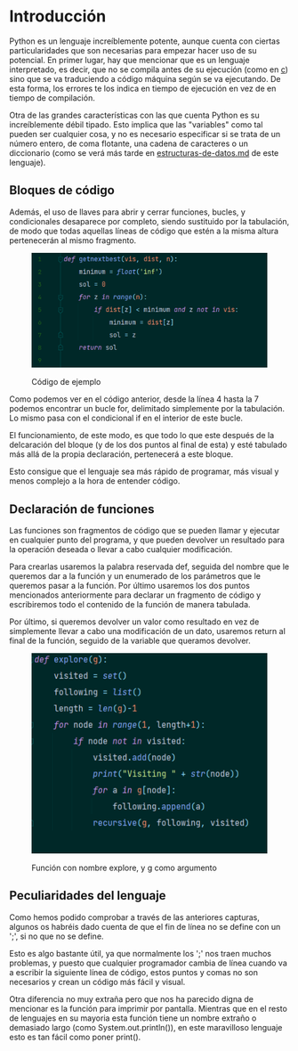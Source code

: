 # Introducción

Python es un lenguaje increíblemente potente, aunque cuenta con ciertas particularidades que son necesarias para empezar hacer uso de su potencial. En primer lugar, hay que mencionar que es un lenguaje interpretado, es decir, que no se compila antes de su ejecución (como en [c](../c/ "mention")) sino que se va traduciendo a código máquina según se va ejecutando. De esta forma, los errores te los indica en tiempo de ejecución en vez de en tiempo de compilación.

Otra de las grandes características con las que cuenta Python es su increíblemente débil tipado. Esto implica que las "variables" como tal pueden ser cualquier cosa, y no es necesario especificar si se trata de un número entero, de coma flotante, una cadena de caracteres o un diccionario (como se verá más tarde en [estructuras-de-datos.md](estructuras-de-datos.md "mention") de este lenguaje).

## Bloques de código

Además, el uso de llaves para abrir y cerrar funciones, bucles, y condicionales desaparece por completo, siendo sustituido por la tabulación, de modo que todas aquellas líneas de código que estén a la misma altura pertenecerán al mismo fragmento.

<figure><img src="../../../.gitbook/assets/image (3) (2).png" alt=""><figcaption><p>Código de ejemplo</p></figcaption></figure>

Como podemos ver en el código anterior, desde la línea 4 hasta la 7 podemos encontrar un bucle for, delimitado simplemente por la tabulación. Lo mismo pasa con el condicional if en el interior de este bucle.

El funcionamiento, de este modo, es que todo lo que este después de la delcaración del bloque (y de los dos puntos al final de esta) y esté tabulado más allá de la propia declaración, pertenecerá a este bloque.

Esto consigue que el lenguaje sea más rápido de programar, más visual y menos complejo a la hora de entender código.

## Declaración de funciones

Las funciones son fragmentos de código que se pueden llamar y ejecutar en cualquier punto del programa, y que pueden devolver un resultado para la operación deseada o llevar a cabo cualquier modificación.

Para crearlas usaremos la palabra reservada def, seguida del nombre que le queremos dar a la función y un enumerado de los parámetros que le queremos pasar a la función. Por último usaremos los dos puntos mencionados anteriormente para declarar un fragmento de código y escribiremos todo el contenido de la función de manera tabulada.

Por último, si queremos devolver un valor como resultado en vez de simplemente llevar a cabo una modificación de un dato, usaremos return al final de la función, seguido de la variable que queramos devolver.

<figure><img src="../../../.gitbook/assets/image (6).png" alt=""><figcaption><p>Función con nombre explore, y g como argumento</p></figcaption></figure>

## Peculiaridades del lenguaje

Como hemos podido comprobar a través de las anteriores capturas, algunos os habréis dado cuenta de que el fin de línea no se define con un ';', si no que no se define.

Esto es algo bastante útil, ya que normalmente los ';' nos traen muchos problemas, y puesto que cualquier programador cambia de línea cuando va a escribir la siguiente línea de código, estos puntos y comas no son necesarios y crean un código más fácil y visual.

Otra diferencia no muy extraña pero que nos ha parecido digna de mencionar es la función para imprimir por pantalla. Mientras que en el resto de lenguajes en su mayoria esta función tiene un nombre extraño o demasiado largo (como System.out.println()), en este maravilloso lenguaje esto es tan fácil como poner print().

